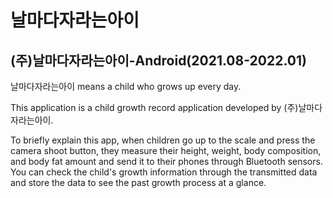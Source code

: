# 날마다자라는아이
## (주)날마다자라는아이-Android(2021.08-2022.01) 


날마다자라는아이 means a child who grows up every day.

This application is a child growth record application developed by (주)날마다자라는아이.


To briefly explain this app, when children go up to the scale and press the camera shoot button, they measure their height, weight, body composition, and body fat amount and send it to their phones through Bluetooth sensors.
You can check the child's growth information through the transmitted data and store the data to see the past growth process at a glance.
